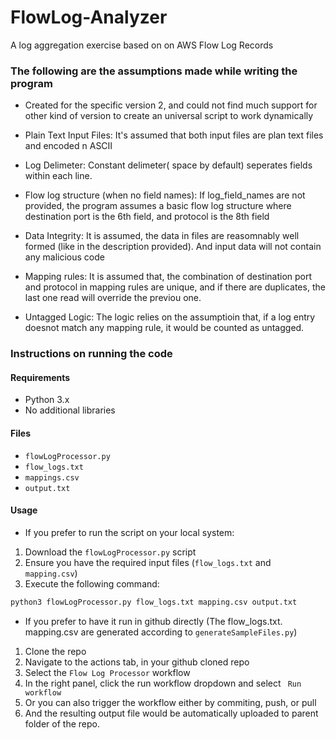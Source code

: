 # FlowLog-Analyzer
A log aggregation exercise based on on AWS Flow Log Records

### The following are the assumptions made while writing the program

* Created for the specific version 2, and could not find much support for other kind of version to create an universal script to work dynamically

* Plain Text Input Files: It's assumed that both input files are plan text files and encoded  n ASCII

* Log Delimeter: Constant delimeter( space by default) seperates fields within each line.

* Flow log structure (when no field names): If log_field_names are not provided, the program assumes a basic flow log structure where destination port is the 6th field, and protocol is the 8th field

* Data Integrity: It is assumed, the data in files are reasomnably well formed (like in the description provided). And input data will not contain any malicious code

* Mapping rules: It is assumed that, the combination of destination port and protocol in mapping rules are unique, and if there are duplicates, the last one read will override the previou one.

* Untagged Logic: The logic relies on the assumptioin that, if a log entry doesnot match any mapping rule, it would be counted as untagged.
  


### Instructions on running the code 

####  Requirements
- Python 3.x
- No additional libraries

#### Files

- `flowLogProcessor.py`
- `flow_logs.txt`
- `mappings.csv`
- `output.txt`


#### Usage

* If you prefer to run the script on your local system:

1. Download the `flowLogProcessor.py` script
2. Ensure you have the required input files (`flow_logs.txt` and `mapping.csv`)
3. Execute the following command:

```bash
python3 flowLogProcessor.py flow_logs.txt mapping.csv output.txt
```

* If you prefer to have it run in github directly (The flow_logs.txt. mapping.csv are generated according to `generateSampleFiles.py`)
1. Clone the repo
2. Navigate to the actions tab, in your github cloned repo
3. Select the `Flow Log Processor` workflow
4. In the right panel, click the run workflow dropdown and select ` Run workflow`
5. Or you can also trigger the workflow either by commiting, push, or pull
6. And the resulting output file would be automatically uploaded to parent folder of the repo.
   

